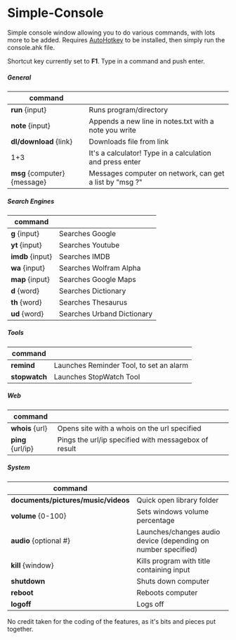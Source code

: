 # Simple-Console
Simple console window allowing you to do various commands, with lots more to be added.
Requires [AutoHotkey](http://www.autohotkey.com/) to be installed, then simply run the console.ahk file.

Shortcut key currently set to **F1**. Type in a command and push enter.

##### General
| command       | |
| ------------- |:-------------|
| **run** {input}	     | Runs program/directory |
| **note** {input}		| Appends a new line in notes.txt with a note you write |
| **dl/download** {link} | Downloads file from link |
| 1+3	     | It's a calculator! Type in a calculation and press enter |
| **msg** {computer} {message} | Messages computer on network, can get a list by "msg ?" |


##### Search Engines
| command       | |
| ------------- |:-------------|
| **g** {input} | Searches Google |
| **yt** {input} | Searches Youtube |
| **imdb** {input} | Searches IMDB |
| **wa** {input} | Searches Wolfram Alpha |
| **map** {input} | Searches Google Maps |
| **d** {word} | Searches Dictionary |
| **th** {word} | Searches Thesaurus |
| **ud** {word} | Searches Urband Dictionary |

##### Tools
| command       | |
| ------------- |:-------------|
| **remind** | Launches Reminder Tool, to set an alarm |
| **stopwatch** | Launches StopWatch Tool |

##### Web
| command       | |
| ------------- |:-------------|
| **whois** {url} | Opens site with a whois on the url specified |
| **ping** {url/ip} | Pings the url/ip specified with messagebox of result |

##### System
| command       | |
| ------------- |:-------------|
| **documents/pictures/music/videos** | Quick open library folder |
| **volume** {0-100} | Sets windows volume percentage |
| **audio** {optional #} | Launches/changes audio device (depending on number specified)
| **kill** {window} | Kills program with title containing input |
| **shutdown** | Shuts down computer |
| **reboot** | Reboots computer |
| **logoff** | Logs off |

No credit taken for the coding of the features, as it's bits and pieces put together.